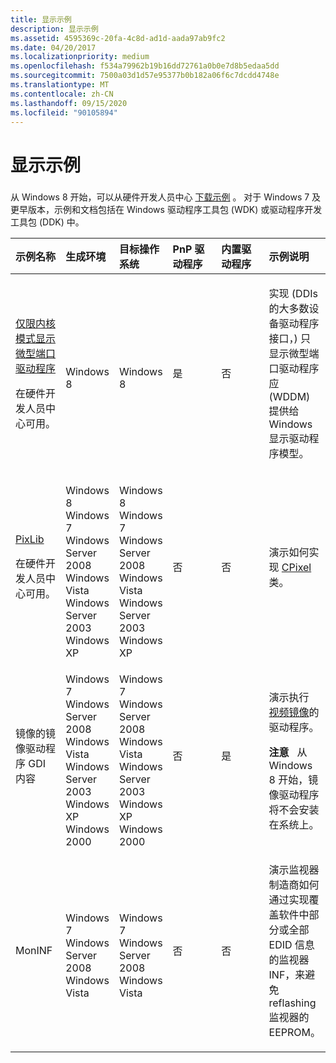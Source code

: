 ```yaml
---
title: 显示示例
description: 显示示例
ms.assetid: 4595369c-20fa-4c8d-ad1d-aada97ab9fc2
ms.date: 04/20/2017
ms.localizationpriority: medium
ms.openlocfilehash: f534a79962b19b16dd72761a0b0e7d8b5edaa5dd
ms.sourcegitcommit: 7500a03d1d57e95377b0b182a06f6c7dcdd4748e
ms.translationtype: MT
ms.contentlocale: zh-CN
ms.lasthandoff: 09/15/2020
ms.locfileid: "90105894"
---
```

# <a name="display-samples"></a>显示示例


### <span id="display_samples"></span><span id="DISPLAY_SAMPLES"></span>

从 Windows 8 开始，可以从硬件开发人员中心 [下载示例](https://go.microsoft.com/fwlink/p/?LinkId=618052) 。 对于 Windows 7 及更早版本，示例和文档包括在 Windows 驱动程序工具包 (WDK) 或驱动程序开发工具包 (DDK) 中。

<table>
<colgroup>
<col width="16%" />
<col width="16%" />
<col width="16%" />
<col width="16%" />
<col width="16%" />
<col width="16%" />
</colgroup>
<thead>
<tr class="header">
<th align="left">示例名称</th>
<th align="left">生成环境</th>
<th align="left">目标操作系统</th>
<th align="left">PnP 驱动程序</th>
<th align="left">内置驱动程序</th>
<th align="left">示例说明</th>
</tr>
</thead>
<tbody>
<tr class="odd">
<td align="left"><p><a href="https://go.microsoft.com/fwlink/p/?LinkId=618052" data-raw-source="[Kernel mode display-only miniport driver](https://go.microsoft.com/fwlink/p/?LinkId=618052)">仅限内核模式显示微型端口驱动程序</a></p>
<p>在硬件开发人员中心可用。</p></td>
<td align="left"><p></p>
Windows 8</td>
<td align="left"><p></p>
Windows 8</td>
<td align="left"><p>是</p></td>
<td align="left"><p>否</p></td>
<td align="left"><p>实现 (DDIs 的大多数设备驱动程序接口，) 只显示微型端口驱动程序应 (WDDM) 提供给 Windows 显示驱动程序模型。</p></td>
</tr>
<tr class="even">
<td align="left"><p><a href="https://go.microsoft.com/fwlink/p/?LinkId=618052" data-raw-source="[PixLib](https://go.microsoft.com/fwlink/p/?LinkId=618052)">PixLib</a></p>
<p>在硬件开发人员中心可用。</p></td>
<td align="left"><p></p>
Windows 8 Windows 7 Windows Server 2008 Windows Vista Windows Server 2003 Windows XP</td>
<td align="left"><p></p>
Windows 8 Windows 7 Windows Server 2008 Windows Vista Windows Server 2003 Windows XP</td>
<td align="left"><p>否</p></td>
<td align="left"><p>否</p></td>
<td align="left"><p>演示如何实现 <a href="/windows-hardware/drivers/display/cpixel-support-methods-for-lightweight-mip-maps" data-raw-source="[CPixel](./cpixel-support-methods-for-lightweight-mip-maps.md)">CPixel</a> 类。</p></td>
</tr>
<tr class="odd">
<td align="left"><p>镜像的镜像驱动程序 GDI 内容</p></td>
<td align="left"><p></p>
Windows 7 Windows Server 2008 Windows Vista Windows Server 2003 Windows XP Windows 2000</td>
<td align="left"><p></p>
Windows 7 Windows Server 2008 Windows Vista Windows Server 2003 Windows XP Windows 2000</td>
<td align="left"><p>否</p></td>
<td align="left"><p>是</p></td>
<td align="left"><p>演示执行 <a href="mirror-drivers.md" data-raw-source="[video mirroring](mirror-drivers.md)">视频镜像</a>的驱动程序。</p>
<div class="alert">
<strong>注意</strong>   从 Windows 8 开始，镜像驱动程序将不会安装在系统上。
</div>
<div>
 
</div></td>
</tr>
<tr class="even">
<td align="left"><p>MonINF</p></td>
<td align="left"><p></p>
Windows 7 Windows Server 2008 Windows Vista</td>
<td align="left"><p></p>
Windows 7 Windows Server 2008 Windows Vista</td>
<td align="left"><p>否</p></td>
<td align="left"><p>否</p></td>
<td align="left"><p>演示监视器制造商如何通过实现覆盖软件中部分或全部 EDID 信息的监视器 INF，来避免 reflashing 监视器的 EEPROM。</p></td>
</tr>
</tbody>
</table>

 

